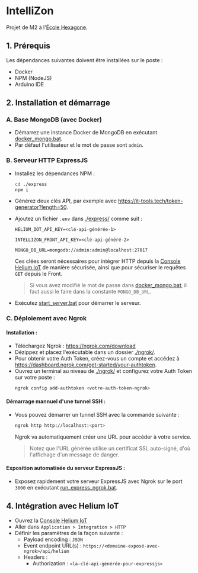 # IntelliZon

Projet de M2 à l'[École Hexagone](https://www.ecole-hexagone.com/).

## 1. Prérequis
Les dépendances suivantes doivent être installées sur le poste :
* Docker
* NPM (NodeJS)
* Arduino IDE

## 2. Installation et démarrage
### A. Base MongoDB (avec Docker)
* Démarrez une instance Docker de MongoDB en exécutant [docker_mongo.bat](docker_mongo.bat).
* Par défaut l'utilisateur et le mot de passe sont `admin`.

### B. Serveur HTTP ExpressJS
* Installez les dépendances NPM :
    ```sh
    cd ./express
    npm i
    ```
* Générez deux clés API, par exemple avec https://it-tools.tech/token-generator?length=50.
* Ajoutez un fichier `.env` dans [./express/](./express/) comme suit :
  ```
  HELIUM_IOT_API_KEY=<clé-api-générée-1>

  INTELLIZON_FRONT_API_KEY=<clé-api-généré-2>
  
  MONGO_DB_URL=mongodb://admin:admin@localhost:27017
  ```
  Ces clées seront nécessaires pour intégrer HTTP depuis la [Console Helium IoT](https://console.helium-iot.xyz/) de manière sécurisée, ainsi que pour sécuriser le requêtes `GET` depuis le Front.

  > Si vous avez modifié le mot de passe dans [docker_mongo.bat](docker_mongo.bat), il faut aussi le faire dans la constante `MONGO_DB_URL`.
* Exécutez [start_server.bat](start_server.bat) pour démarrer le serveur.

### C. Déploiement avec Ngrok

#### Installation :
* Téléchargez Ngrok : https://ngrok.com/download
* Dézippez et placez l'exécutable dans un dossier [./ngrok/](./ngrok/).
* Pour obtenir votre Auth Token, créez-vous un compte et accédez à https://dashboard.ngrok.com/get-started/your-authtoken.
* Ouvrez un terminal au niveau de [./ngrok/](./ngrok/) et configurez votre Auth Token sur votre poste :
  ```sh
  ngrok config add-authtoken <votre-auth-token-ngrok>
  ```

#### Démarrage mannuel d'une tunnel SSH :
* Vous pouvez démarrer un tunnel SSH avec la commande suivante :
    ```sh
    ngrok http http://localhost:<port>
    ```
    Ngrok va automatiquement créer une URL pour accéder à votre service.

    > Notez que l'URL générée utilise un certificat SSL auto-signé, d'où l'affichage d'un message de danger.

#### Exposition automatisée du serveur ExpressJS :

* Exposez rapidement votre serveur ExpressJS avec Ngrok sur le port `3000` en exécutant [run_express_ngrok.bat](run_express_ngrok.bat).

## 4. Intégration avec Helium IoT
* Ouvrez la [Console Helium IoT](https://console.helium-iot.xyz/)
* Aller dans `Application > Integration > HTTP`
* Définir les paramètres de la façon suivante :
  * Payload encoding : `JSON`
  * Event endpoint URL(s) : `https://<domaine-exposé-avec-ngrok>/api/helium`
  * Headers :
    * Authorization : `<la-clé-api-générée-pour-expressjs>`